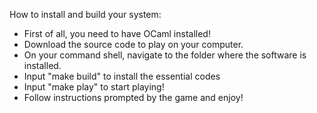  How to install and build your system:
 - First of all, you need to have OCaml installed!
 - Download the source code to play on your computer.
 - On your command shell, navigate to the folder where the software is installed.
 - Input "make build" to install the essential codes
 - Input "make play" to start playing!
 - Follow instructions prompted by the game and enjoy!